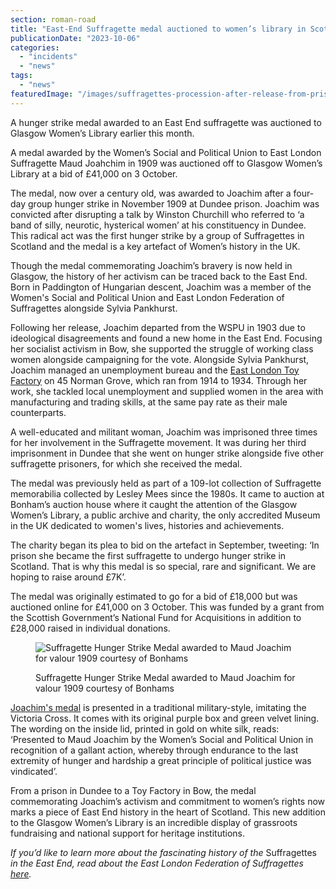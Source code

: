 ```yaml
---
section: roman-road
title: "East-End Suffragette medal auctioned to women’s library in Scotland"
publicationDate: "2023-10-06"
categories: 
  - "incidents"
  - "news"
tags: 
  - "news"
featuredImage: "/images/suffragettes-procession-after-release-from-prison-bw.jpg"
---
```


A hunger strike medal awarded to an East End suffragette was auctioned to Glasgow Women’s Library earlier this month. 

A medal awarded by the Women’s Social and Political Union to East London Suffragette Maud Joahchim in 1909 was auctioned off to Glasgow Women’s Library at a bid of £41,000 on 3 October.

The medal, now over a century old, was awarded to Joachim after a four-day group hunger strike in November 1909 at Dundee prison. Joachim was convicted after disrupting a talk by Winston Churchill who referred to ‘a band of silly, neurotic, hysterical women’ at his constituency in Dundee. This radical act was the first hunger strike by a group of Suffragettes in Scotland and the medal is a key artefact of Women’s history in the UK. 

Though the medal commemorating Joachim’s bravery is now held in Glasgow, the history of her activism can be traced back to the East End. Born in Paddington of Hungarian descent, Joachim was a member of the Women's Social and Political Union and East London Federation of Suffragettes alongside Sylvia Pankhurst. 

Following her release, Joachim departed from the WSPU in 1903 due to ideological disagreements and found a new home in the East End. Focusing her socialist activism in Bow, she supported the struggle of working class women alongside campaigning for the vote. Alongside Sylvia Pankhurst, Joachim managed an unemployment bureau and the [East London Toy Factory](https://romanroadlondon.com/sylvia-pankhursts-east-london-toy-factory/) on 45 Norman Grove, which ran from 1914 to 1934. Through her work, she tackled local unemployment and supplied women in the area with manufacturing and trading skills, at the same pay rate as their male counterparts. 

A well-educated and militant woman, Joachim was imprisoned three times for her involvement in the Suffragette movement. It was during her third imprisonment in Dundee that she went on hunger strike alongside five other suffragette prisoners, for which she received the medal. 

The medal was previously held as part of a 109-lot collection of Suffragette memorabilia collected by Lesley Mees since the 1980s. It came to auction at Bonham’s auction house where it caught the attention of the Glasgow Women’s Library, a public archive and charity, the only accredited Museum in the UK dedicated to women's lives, histories and achievements.

The charity began its plea to bid on the artefact in September, tweeting: ‘In prison she became the first suffragette to undergo hunger strike in Scotland. That is why this medal is so special, rare and significant. We are hoping to raise around £7K’. 

The medal was originally estimated to go for a bid of £18,000 but was auctioned online for £41,000 on 3 October. This was funded by a grant from the Scottish Government’s National Fund for Acquisitions in addition to £28,000 raised in individual donations. 

<figure>

![Suffragette Hunger Strike Medal awarded to Maud Joachim for valour 1909 courtesy of Bonhams](/images/Hunger-Strike-Medal-awarded-to-Maud-Joachim-1912--1024x683.jpg)

<figcaption>

Suffragette Hunger Strike Medal awarded to Maud Joachim for valour 1909 courtesy of Bonhams

</figcaption>

</figure>

[Joachim's medal](https://www.bonhams.com/auction/29249/lot/14/hunger-strike-medal-maud-joachim-hunger-strike-medal-awarded-by-the-wspu-to-maud-joachim-1912/) is presented in a traditional military-style, imitating the Victoria Cross. It comes with its original purple box and green velvet lining. The wording on the inside lid, printed in gold on white silk, reads: ‘Presented to Maud Joachim by the Women’s Social and Political Union in recognition of a gallant action, whereby through endurance to the last extremity of hunger and hardship a great principle of political justice was vindicated’. 

From a prison in Dundee to a Toy Factory in Bow, the medal commemorating Joachim’s activism and commitment to women’s rights now marks a piece of East End history in the heart of Scotland. This new addition to the Glasgow Women’s Library is an incredible display of grassroots fundraising and national support for heritage institutions. 

_If you’d like to learn more about the fascinating history of the_ Suffragettes _in the East End, read about the East London Federation of Suffragettes [here](https://romanroadlondon.com/east-london-federation-suffragettes-established/)._ 

